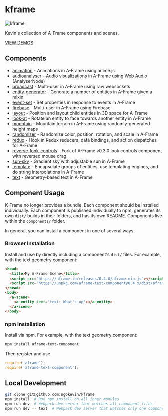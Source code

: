 # kframe

![kframe](https://cloud.githubusercontent.com/assets/674727/15790659/69860590-2987-11e6-9511-65c28e583c6f.png)

Kevin's collection of A-Frame components and scenes.

[VIEW DEMOS](https://ngokevin.github.io/kframe/)

## Components

- [animation](https://github.com/ngokevin/kframe/tree/master/components/animation/) - Animations in A-Frame using anime.js
- [audioanalyser](https://github.com/ngokevin/kframe/tree/master/components/audioanalyser/) - Audio visualizations in A-Frame using Web Audio (AnalyserNode)
- [broadcast](https://github.com/ngokevin/kframe/tree/master/components/broadcast/) - Multi-user in A-Frame using raw websockets
- [entity-generator](https://github.com/ngokevin/kframe/tree/master/components/entity-generator/) - Generate a number of entities in A-Frame given a mixin
- [event-set](https://github.com/ngokevin/kframe/tree/master/components/event-set/) - Set properties in response to events in A-Frame
- [firebase](https://github.com/ngokevin/kframe/tree/master/components/firebase/) - Multi-user in A-Frame using Firebase
- [layout](https://github.com/ngokevin/kframe/tree/master/components/layout/) - Position and layout child entities in 3D space for A-Frame
- [look-at](https://github.com/ngokevin/kframe/tree/master/components/look-at/) - Rotate an entity to face towards another entity in A-Frame
- [mountain](https://github.com/ngokevin/kframe/tree/master/components/mountain/) - Mountain terrain in A-Frame using randomly-generated height maps
- [randomizer](https://github.com/ngokevin/kframe/tree/master/components/randomizer/) - Randomize color, position, rotation, and scale in A-Frame
- [redux](https://github.com/ngokevin/kframe/tree/master/components/redux/) - Hook in Redux reducers, data bindings, and action dispatches for A-Frame
- [reverse-look-controls](https://github.com/ngokevin/kframe/tree/master/components/reverse-look-controls/) - Fork of A-Frame v0.3.0 look controls component with reversed mouse drag.
- [sun-sky](https://github.com/ngokevin/kframe/tree/master/components/sun-sky/) - Gradient sky with adjustable sun in A-Frame
- [template](https://github.com/ngokevin/kframe/tree/master/components/template/) - Encapsulate groups of entities, use templating engines, and do string interpolations in A-Frame
- [text](https://github.com/ngokevin/kframe/tree/master/components/text/) - Geometry-based text in A-Frame


## Component Usage

K-Frame no longer provides a bundle. Each component should be installed
individually. Each component is published individually to npm, generates its
own `dist/` builds in their folders, and has its own README. Components live
within the `components/` folder.

In general, you can install a component in one of several ways:

### Browser Installation

Install and use by directly including a component's `dist/` files. For example,
with the text geometry component:

```html
<head>
  <title>My A-Frame Scene</title>
  <script src="https://aframe.io/releases/0.4.0/aframe.min.js"></script>
  <script src="https://unpkg.com/aframe-text-component@0.4.x/dist/aframe-text-component.min.js"></script>
</head>
<body>
  <a-scene>
    <a-entity text="text: What's up"></a-entity>
  </a-scene>
</body>
```

### npm Installation

Install via npm. For example, with the text geometry component:

```bash
npm install aframe-text-component
```

Then register and use.

```js
require('aframe');
require('aframe-text-component');
```

## Local Development

```bash
git clone git@github.com:ngokevin/kframe
npm install  # Run npm install on all inner modules
npm run dev  # Webpack dev server that watches all component files
npm run dev -- text  # Webpack dev server that watches only one component
```
